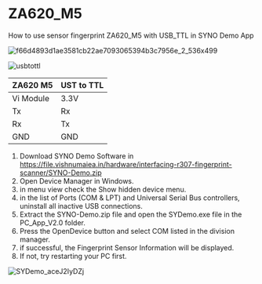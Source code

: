 # ZA620_M5
How to use sensor fingerprint ZA620_M5 with USB_TTL in SYNO Demo App

![f66d4893d1ae3581cb22ae7093065394b3c7956e_2_536x499](https://github.com/user-attachments/assets/5c479102-93b0-4fba-9e3e-5b413dc50ac6)

![usbtottl](https://github.com/user-attachments/assets/2eccc7cb-569c-4212-be62-fe822fa95d0e)

| ZA620 M5      | UST to TTL    |
| ------------- | ------------- |
| Vi Module     | 3.3V          |
| Tx            | Rx            |
| Rx            | Tx            |
| GND           | GND           |


1. Download SYNO Demo Software in https://file.vishnumaiea.in/hardware/interfacing-r307-fingerprint-scanner/SYNO-Demo.zip
2. Open Device Manager in Windows.
3. in menu view check the Show hidden device menu.
4. in the list of Ports (COM & LPT) and Universal Serial Bus controllers, uninstall all inactive USB connections.
5. Extract the SYNO-Demo.zip file and open the SYDemo.exe file in the PC_App_V2.0 folder.
6. Press the OpenDevice button and select COM listed in the division manager.
7. if successful, the Fingerprint Sensor Information will be displayed.
8. If not, try restarting your PC first.

![SYDemo_aceJ2IyDZj](https://github.com/user-attachments/assets/14ab4591-ff75-4a62-8a15-37c60dc59b6a)


